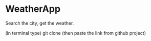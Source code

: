 # WeatherApp
Search the city, get the weather.


(in terminal type) git clone (then paste the link from github project)